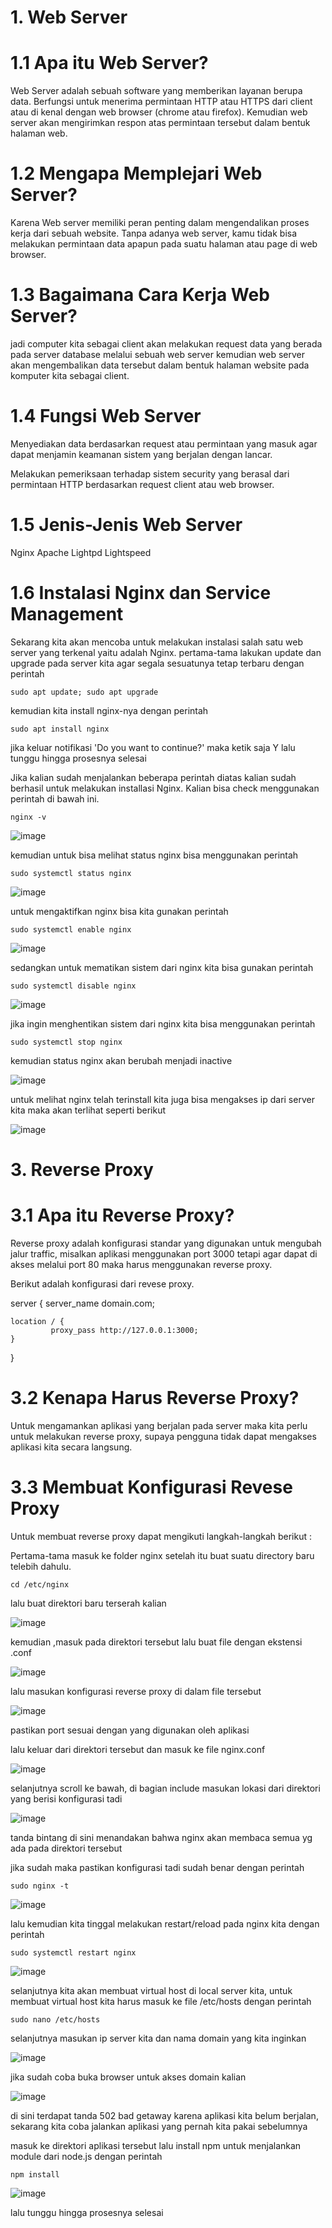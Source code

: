 # 1. Web Server

# 1.1 Apa itu Web Server?

Web Server adalah sebuah software yang memberikan layanan berupa data. Berfungsi untuk menerima permintaan HTTP atau HTTPS dari client atau di kenal dengan web browser (chrome atau firefox). Kemudian web server akan mengirimkan respon atas permintaan tersebut dalam bentuk halaman web.

# 1.2 Mengapa Memplejari Web Server?

Karena Web server memiliki peran penting dalam mengendalikan proses kerja dari sebuah website. Tanpa adanya web server, kamu tidak bisa melakukan permintaan data apapun pada suatu halaman atau page di web browser.


# 1.3 Bagaimana Cara Kerja Web Server?

jadi computer kita sebagai client akan melakukan request data yang berada pada server database melalui sebuah web server kemudian web server akan mengembalikan data tersebut dalam bentuk halaman website pada komputer kita sebagai client.

# 1.4 Fungsi Web Server

Menyediakan data berdasarkan request atau permintaan yang masuk agar dapat menjamin keamanan sistem yang berjalan dengan lancar.

Melakukan pemeriksaan terhadap sistem security yang berasal dari permintaan HTTP berdasarkan request client atau web browser.

# 1.5 Jenis-Jenis Web Server

 Nginx
 Apache
 Lightpd
 Lightspeed

# 1.6 Instalasi Nginx dan Service Management

Sekarang kita akan mencoba untuk melakukan instalasi salah satu web server yang terkenal yaitu adalah Nginx.
pertama-tama lakukan update dan upgrade pada server kita agar segala sesuatunya tetap terbaru dengan perintah 

```sudo apt update; sudo apt upgrade```

kemudian kita install nginx-nya dengan perintah 

```sudo apt install nginx```

jika keluar notifikasi 'Do you want to continue?' maka ketik saja Y lalu tunggu hingga prosesnya selesai


Jika kalian sudah menjalankan beberapa perintah diatas kalian sudah berhasil untuk melakukan installasi Nginx. Kalian bisa check menggunakan perintah di bawah ini.

```nginx -v```

![image](https://user-images.githubusercontent.com/18206510/187915937-b680852a-62f9-4c48-aa6b-f585adabb2c9.png)

kemudian untuk bisa melihat status nginx bisa menggunakan perintah

```sudo systemctl status nginx```


![image](https://user-images.githubusercontent.com/18206510/187916440-3dd75535-9845-4900-b5d0-d391df5e1bf9.png)

untuk mengaktifkan nginx bisa kita gunakan perintah 

```sudo systemctl enable nginx```

![image](https://user-images.githubusercontent.com/18206510/187916803-388dcb33-4a68-4012-9223-858be3381d79.png)

sedangkan untuk mematikan sistem dari nginx kita bisa gunakan perintah 

```sudo systemctl disable nginx```

![image](https://user-images.githubusercontent.com/18206510/187917520-5bed80e8-a01a-440c-8427-3dda0c2886f0.png)

jika ingin menghentikan sistem dari nginx kita bisa menggunakan perintah

```sudo systemctl stop nginx```

kemudian status nginx akan berubah menjadi inactive

![image](https://user-images.githubusercontent.com/18206510/187918154-50e9c58b-b297-4e2a-94a8-c56b788704ec.png)

untuk melihat nginx telah terinstall kita juga bisa mengakses ip dari server kita maka akan terlihat seperti berikut

![image](https://user-images.githubusercontent.com/18206510/187919014-321e7528-4a3f-4606-91fa-2da4e75b2f5e.png)


# 3. Reverse Proxy
# 3.1 Apa itu Reverse Proxy?

Reverse proxy adalah konfigurasi standar yang digunakan untuk mengubah jalur traffic, misalkan aplikasi menggunakan port 3000 tetapi agar dapat di akses melalui port 80 maka harus menggunakan reverse proxy.

Berikut adalah konfigurasi dari revese proxy.

server { 
    server_name domain.com; 
    
    location / { 
             proxy_pass http://127.0.0.1:3000;
    }
}




# 3.2 Kenapa Harus Reverse Proxy?

Untuk mengamankan aplikasi yang berjalan pada server maka kita perlu untuk melakukan reverse proxy, supaya pengguna tidak dapat mengakses aplikasi kita secara langsung.

# 3.3 Membuat Konfigurasi Revese Proxy

Untuk membuat reverse proxy dapat mengikuti langkah-langkah berikut :

Pertama-tama masuk ke folder nginx setelah itu buat suatu directory baru telebih dahulu.

```cd /etc/nginx```

lalu buat direktori baru terserah kalian

![image](https://user-images.githubusercontent.com/18206510/187942684-74e55e30-1be8-402a-92eb-fc352d2d7ba8.png)


kemudian ,masuk pada direktori tersebut lalu buat file dengan ekstensi .conf 


![image](https://user-images.githubusercontent.com/18206510/187943173-1102f66e-e9de-4ec5-a2b7-5a7f33f45e99.png)


lalu masukan konfigurasi reverse proxy di dalam file tersebut


![image](https://user-images.githubusercontent.com/18206510/187943920-c4e175ad-be49-493c-9767-b821bb45895c.png)


pastikan port sesuai dengan yang digunakan oleh aplikasi


lalu keluar dari direktori tersebut dan masuk ke file nginx.conf

![image](https://user-images.githubusercontent.com/18206510/187944710-33d022d5-e861-42fd-b691-32284b3bfccf.png)


selanjutnya scroll ke bawah, di bagian include masukan lokasi dari direktori yang berisi konfigurasi tadi

![image](https://user-images.githubusercontent.com/18206510/187945106-01c7024c-fd35-4819-a4db-634b290870c2.png)

tanda bintang di sini menandakan bahwa nginx akan membaca semua yg ada pada direktori tersebut

jika sudah maka pastikan konfigurasi tadi sudah benar dengan perintah 

```sudo nginx -t```

![image](https://user-images.githubusercontent.com/18206510/187945630-82779272-439c-45b8-9b05-5887d1245d41.png)

lalu kemudian kita tinggal melakukan restart/reload pada nginx kita dengan perintah 

```sudo systemctl restart nginx```

![image](https://user-images.githubusercontent.com/18206510/187946148-5896768e-6a4c-491a-b09c-fc0e2196d890.png)


selanjutnya kita akan membuat virtual host di local server kita, untuk membuat virtual host kita harus masuk ke file /etc/hosts dengan perintah 


```sudo nano /etc/hosts```

selanjutnya masukan ip server kita dan nama domain yang kita inginkan

![image](https://user-images.githubusercontent.com/18206510/187947065-c781fbc3-d7b6-4a93-9df8-7ab86d0d8658.png)


jika sudah coba buka browser untuk akses domain kalian

![image](https://user-images.githubusercontent.com/18206510/187947591-0424064c-8454-4fd1-8781-05e54538f5ee.png)

di sini terdapat tanda 502 bad getaway karena aplikasi kita belum berjalan, sekarang kita coba jalankan aplikasi yang pernah kita pakai sebelumnya

masuk ke direktori aplikasi tersebut lalu install npm untuk menjalankan module dari node.js dengan perintah

```npm install```

![image](https://user-images.githubusercontent.com/18206510/187949604-ce50ee42-d9f2-45ce-8097-a9fd1f4f9479.png)

lalu tunggu hingga prosesnya selesai









































































